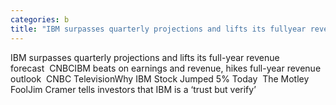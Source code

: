 ```yaml
---
categories: b
title: "IBM surpasses quarterly projections and lifts its fullyear revenue forecast  CNBC"
---
```

IBM surpasses quarterly projections and lifts its full-year revenue forecast&nbsp;&nbsp;CNBCIBM beats on earnings and revenue, hikes full-year revenue outlook&nbsp;&nbsp;CNBC TelevisionWhy IBM Stock Jumped 5% Today&nbsp;&nbsp;The Motley FoolJim Cramer tells investors that IBM is a ‘trust but verify’